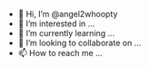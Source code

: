 - 👋 Hi, I’m @angel2whoopty
- 👀 I’m interested in ...
- 🌱 I’m currently learning ...
- 💞️ I’m looking to collaborate on ...
- 📫 How to reach me ...

<!---
angel2whoopty/angel2whoopty is a ✨ special ✨ repository because its `README.md` (this file) appears on your GitHub profile.
You can click the Preview link to take a look at your changes.
--->
